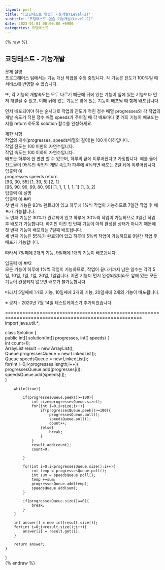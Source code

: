 ```yaml
---  
layout: post  
title: "[코딩테스트 연습] 기능개발(Level-2)"  
subtitle: "코딩테스트 연습 기능개발(Level-2)"  
date: 2023-01-01 00:00:00 +0900  
categories: 코딩테스트  
---  
```

{% raw %}  
## 코딩테스트 - 기능개발  
문제 설명  
프로그래머스 팀에서는 기능 개선 작업을 수행 중입니다. 각 기능은 진도가 100%일 때 서비스에 반영할 수 있습니다.  
  
또, 각 기능의 개발속도는 모두 다르기 때문에 뒤에 있는 기능이 앞에 있는 기능보다 먼저 개발될 수 있고, 이때 뒤에 있는 기능은 앞에 있는 기능이 배포될 때 함께 배포됩니다.  
  
먼저 배포되어야 하는 순서대로 작업의 진도가 적힌 정수 배열 progresses와 각 작업의 개발 속도가 적힌 정수 배열 speeds가 주어질 때 각 배포마다 몇 개의 기능이 배포되는지를 return 하도록 solution 함수를 완성하세요.  
  
제한 사항  
작업의 개수(progresses, speeds배열의 길이)는 100개 이하입니다.  
작업 진도는 100 미만의 자연수입니다.  
작업 속도는 100 이하의 자연수입니다.  
배포는 하루에 한 번만 할 수 있으며, 하루의 끝에 이루어진다고 가정합니다. 예를 들어 진도율이 95%인 작업의 개발 속도가 하루에 4%라면 배포는 2일 뒤에 이루어집니다.  
입출력 예  
progresses	speeds	return  
[93, 30, 55]	[1, 30, 5]	[2, 1]  
[95, 90, 99, 99, 80, 99]	[1, 1, 1, 1, 1, 1]	[1, 3, 2]  
입출력 예 설명  
입출력 예 ##1  
첫 번째 기능은 93% 완료되어 있고 하루에 1%씩 작업이 가능하므로 7일간 작업 후 배포가 가능합니다.  
두 번째 기능은 30%가 완료되어 있고 하루에 30%씩 작업이 가능하므로 3일간 작업 후 배포가 가능합니다. 하지만 이전 첫 번째 기능이 아직 완성된 상태가 아니기 때문에 첫 번째 기능이 배포되는 7일째 배포됩니다.  
세 번째 기능은 55%가 완료되어 있고 하루에 5%씩 작업이 가능하므로 9일간 작업 후 배포가 가능합니다.  
  
따라서 7일째에 2개의 기능, 9일째에 1개의 기능이 배포됩니다.  
  
입출력 예 ##2  
모든 기능이 하루에 1%씩 작업이 가능하므로, 작업이 끝나기까지 남은 일수는 각각 5일, 10일, 1일, 1일, 20일, 1일입니다. 어떤 기능이 먼저 완성되었더라도 앞에 있는 모든 기능이 완성되지 않으면 배포가 불가능합니다.  
  
따라서 5일째에 1개의 기능, 10일째에 3개의 기능, 20일째에 2개의 기능이 배포됩니다.  
  
※ 공지 - 2020년 7월 14일 테스트케이스가 추가되었습니다.  
  
======================================================================================================  
import java.util.*;  
  
class Solution {  
    public int[] solution(int[] progresses, int[] speeds) {  
        int count=0;  
        ArrayList<Integer> result = new ArrayList<Integer>();  
        Queue<Integer> progressesQueue = new LinkedList<Integer>();  
        Queue<Integer> speedsQueue = new LinkedList<Integer>();  
        for(int i=0;i<progresses.length;i++){  
            progressesQueue.add(progresses[i]);  
            speedsQueue.add(speeds[i]);  
        }  
  
        while(true){  
  
            if(progressesQueue.peek()>=100){  
                int size=progressesQueue.size();  
                for(int i=0;i<size;i++){  
                    if(progressesQueue.peek()>=100){  
                        progressesQueue.poll();  
                        speedsQueue.poll();  
                        count++;  
                    }else{  
                        break;  
                    }  
                }  
                result.add(count);  
                count=0;  
  
            }  
  
            for(int i=0;i<progressesQueue.size();i++){  
                int temp = progressesQueue.poll();  
                int sum = speedsQueue.poll();  
                temp +=sum;  
                progressesQueue.add(temp);  
                speedsQueue.add(sum);  
            }  
  
            if(progressesQueue.size()==0){  
                break;  
            }  
        }  
  
        int answer[] = new int[result.size()];  
        for(int i=0;i<result.size();i++){  
            answer[i] = result.get(i);  
        }  
  
        return answer;  
    }  
}  
{% endraw %}